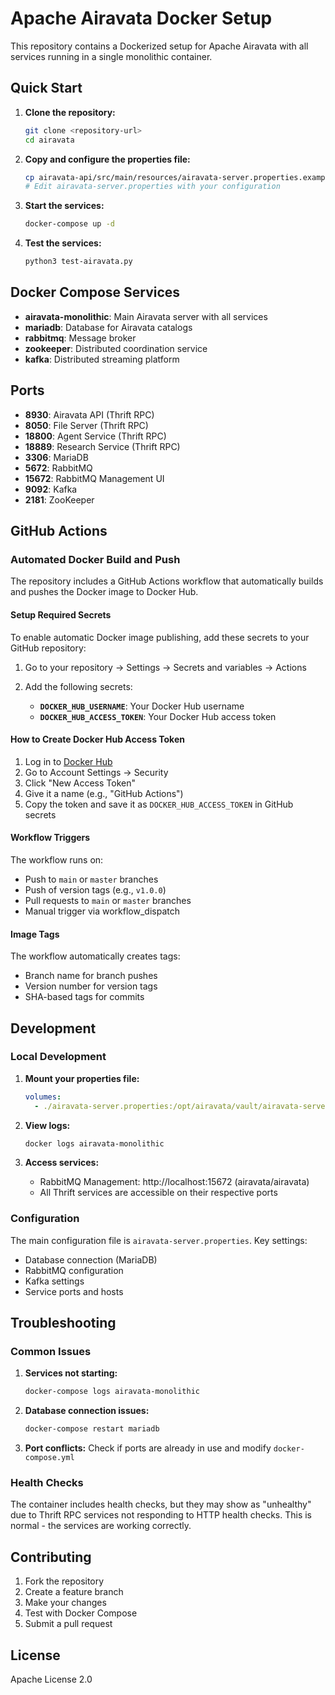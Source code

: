 # Apache Airavata Docker Setup

This repository contains a Dockerized setup for Apache Airavata with all services running in a single monolithic container.

## Quick Start

1. **Clone the repository:**
   ```bash
   git clone <repository-url>
   cd airavata
   ```

2. **Copy and configure the properties file:**
   ```bash
   cp airavata-api/src/main/resources/airavata-server.properties.example airavata-server.properties
   # Edit airavata-server.properties with your configuration
   ```

3. **Start the services:**
   ```bash
   docker-compose up -d
   ```

4. **Test the services:**
   ```bash
   python3 test-airavata.py
   ```

## Docker Compose Services

- **airavata-monolithic**: Main Airavata server with all services
- **mariadb**: Database for Airavata catalogs
- **rabbitmq**: Message broker
- **zookeeper**: Distributed coordination service
- **kafka**: Distributed streaming platform

## Ports

- **8930**: Airavata API (Thrift RPC)
- **8050**: File Server (Thrift RPC)
- **18800**: Agent Service (Thrift RPC)
- **18889**: Research Service (Thrift RPC)
- **3306**: MariaDB
- **5672**: RabbitMQ
- **15672**: RabbitMQ Management UI
- **9092**: Kafka
- **2181**: ZooKeeper

## GitHub Actions

### Automated Docker Build and Push

The repository includes a GitHub Actions workflow that automatically builds and pushes the Docker image to Docker Hub.

#### Setup Required Secrets

To enable automatic Docker image publishing, add these secrets to your GitHub repository:

1. Go to your repository → Settings → Secrets and variables → Actions
2. Add the following secrets:

   - **`DOCKER_HUB_USERNAME`**: Your Docker Hub username
   - **`DOCKER_HUB_ACCESS_TOKEN`**: Your Docker Hub access token

#### How to Create Docker Hub Access Token

1. Log in to [Docker Hub](https://hub.docker.com)
2. Go to Account Settings → Security
3. Click "New Access Token"
4. Give it a name (e.g., "GitHub Actions")
5. Copy the token and save it as `DOCKER_HUB_ACCESS_TOKEN` in GitHub secrets

#### Workflow Triggers

The workflow runs on:
- Push to `main` or `master` branches
- Push of version tags (e.g., `v1.0.0`)
- Pull requests to `main` or `master` branches
- Manual trigger via workflow_dispatch

#### Image Tags

The workflow automatically creates tags:
- Branch name for branch pushes
- Version number for version tags
- SHA-based tags for commits

## Development

### Local Development

1. **Mount your properties file:**
   ```yaml
   volumes:
     - ./airavata-server.properties:/opt/airavata/vault/airavata-server.properties:ro
   ```

2. **View logs:**
   ```bash
   docker logs airavata-monolithic
   ```

3. **Access services:**
   - RabbitMQ Management: http://localhost:15672 (airavata/airavata)
   - All Thrift services are accessible on their respective ports

### Configuration

The main configuration file is `airavata-server.properties`. Key settings:

- Database connection (MariaDB)
- RabbitMQ configuration
- Kafka settings
- Service ports and hosts

## Troubleshooting

### Common Issues

1. **Services not starting:**
   ```bash
   docker-compose logs airavata-monolithic
   ```

2. **Database connection issues:**
   ```bash
   docker-compose restart mariadb
   ```

3. **Port conflicts:**
   Check if ports are already in use and modify `docker-compose.yml`

### Health Checks

The container includes health checks, but they may show as "unhealthy" due to Thrift RPC services not responding to HTTP health checks. This is normal - the services are working correctly.

## Contributing

1. Fork the repository
2. Create a feature branch
3. Make your changes
4. Test with Docker Compose
5. Submit a pull request

## License

Apache License 2.0 